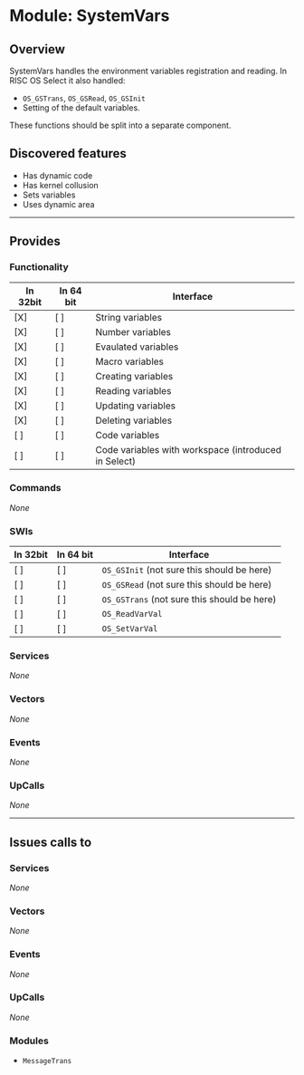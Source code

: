 # Module: SystemVars

## Overview

SystemVars handles the environment variables registration and reading.
In RISC OS Select it also handled:

* `OS_GSTrans`, `OS_GSRead`, `OS_GSInit`
* Setting of the default variables.

These functions should be split into a separate component.

## Discovered features


* Has dynamic code
* Has kernel collusion
* Sets variables
* Uses dynamic area

---

## Provides

### Functionality

| In 32bit | In 64 bit | Interface |
|----------|-----------|-----------|
| [X]      | [ ]       | String variables |
| [X]      | [ ]       | Number variables |
| [X]      | [ ]       | Evaulated variables |
| [X]      | [ ]       | Macro variables |
| [X]      | [ ]       | Creating variables |
| [X]      | [ ]       | Reading variables |
| [X]      | [ ]       | Updating variables |
| [X]      | [ ]       | Deleting variables |
| [ ]      | [ ]       | Code variables |
| [ ]      | [ ]       | Code variables with workspace (introduced in Select) |

### Commands


*None*


### SWIs


| In 32bit | In 64 bit | Interface |
|----------|-----------|-----------|
| [ ]      | [ ]       | `OS_GSInit` (not sure this should be here) |
| [ ]      | [ ]       | `OS_GSRead` (not sure this should be here) |
| [ ]      | [ ]       | `OS_GSTrans` (not sure this should be here) |
| [ ]      | [ ]       | `OS_ReadVarVal` |
| [ ]      | [ ]       | `OS_SetVarVal` |


### Services


*None*


### Vectors


*None*


### Events


*None*


### UpCalls


*None*


---

## Issues calls to

### Services


*None*


### Vectors


*None*


### Events


*None*


### UpCalls


*None*


### Modules


* `MessageTrans`



